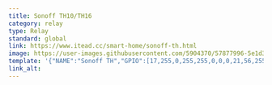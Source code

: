 ```yaml
---
title: Sonoff TH10/TH16
category: relay
type: Relay
standard: global
link: https://www.itead.cc/smart-home/sonoff-th.html
image: https://user-images.githubusercontent.com/5904370/57877996-5e1d3a00-7819-11e9-9008-f183f321d45a.png
template: '{"NAME":"Sonoff TH","GPIO":[17,255,0,255,255,0,0,0,21,56,255,0,0],"FLAG":0,"BASE":4}' 
link_alt: 
---
```

